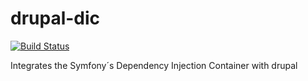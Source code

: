 drupal-dic
==========

[![Build Status](https://travis-ci.org/janschumann/drupal-dic.svg)](https://travis-ci.org/janschumann/drupal-dic)

Integrates the Symfony´s Dependency Injection Container with drupal
